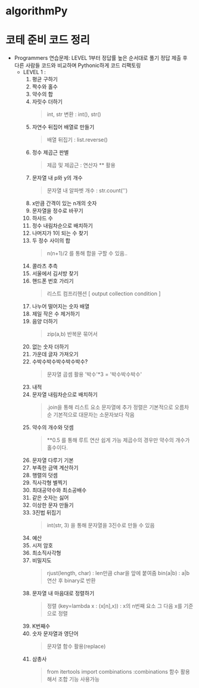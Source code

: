 # algorithmPy
코테 준비 코드 정리
====================
+ Programmers 연습문제:
    LEVEL 1부터 정답률 높은 순서대로 풀기
    정답 제출 후 다른 사람들 코드와 비교하며 Pythonic하게 코드 리팩토링
    - LEVEL 1 :
        001. 평균 구하기
        002. 짝수와 홀수
        003. 약수의 합
        004. 자릿수 더하기
             > int, str 변환 : int(), str()
        005. 자연수 뒤집어 배열로 만들기
             > 배열 뒤집기 : list.reverse()
        006. 정수 제곱근 판별 
             > 제곱 및 제곱근 : 연산자 ** 활용
        007. 문자열 내 p와 y의 개수
             > 문자열 내 알파벳 개수 : str.count('')
        008. x만큼 간격이 있는 n개의 숫자
        009. 문자열을 정수로 바꾸기
        010. 하샤드 수
        011. 정수 내림차순으로 배치하기
        012. 나머지가 1이 되는 수 찾기
        013. 두 정수 사이의 합
             > n(n+1)/2 를 통해 합을 구할 수 있음..
        014. 콜라츠 추측
        015. 서울에서 김서방 찾기
        016. 핸드폰 번호 가리기
             > 리스트 컴프리헨션 [ output collection condition ]
        017. 나누어 떨어지는 숫자 배열
        018. 제일 작은 수 제거하기
        019. 음양 더하기
             > zip(a,b)  반복문 묶어서 
        020. 없는 숫자 더하기
        021. 가운데 글자 가져오기
        022. 수박수박수박수박수박수?
             > 문자열 곱셈 활용 '박수'*3 = '박수박수박수'
        023. 내적
        024. 문자열 내림차순으로 배치하기
             > .join을 통해 리스트 요소 문자열에 추가
             > 정렬은 기본적으로 오름차순
             > 기본적으로 대문자는 소문자보다 작음
        025. 약수의 개수와 덧셈
             > **0.5 를 통해 루트 연산 쉽게 가능
             > 제곱수의 경우만 약수의 개수가  홀수이다.
        026. 문자열 다루기 기본
        027. 부족한 금액 계산하기
        028. 행렬의 덧셈
        029. 직사각형 별찍기
        030. 최대공약수와 최소공배수
        031. 같은 숫자는 싫어 
        032. 이상한 문자 만들기
        033. 3진법 뒤집기
             > int(str, 3) 을 통해 문자열을 3진수로 만들 수 있음
        034. 예산
        035. 시저 암호
        036. 최소직사각형
        037. 비밀지도
             > rjust(length, char) : len만큼 char을 앞에 붙여줌
             > bin(a|b) : a|b 연산 후 binary로 반환
        038. 문자열 내 마음대로 정렬하기
             > 정렬 (key=lambda x : (x[n],x)) : x의 n번째 요소 그 다음  x를 기준으로 정렬
        039. K번째수
        040. 숫자 문자열과 영단어
             > 문자열 함수 활용(replace)
        041. 삼총사
             > from itertools import combinations           :combinations 함수 활용해서 조합 기능 사용가능
        

         